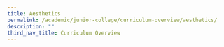 ```yaml
---
title: Aesthetics
permalink: /academic/junior-college/curriculum-overview/aesthetics/
description: ""
third_nav_title: Curriculum Overview
---
```

